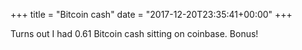 +++
title = "Bitcoin cash"
date = "2017-12-20T23:35:41+00:00"
+++

Turns out I had 0.61 Bitcoin cash sitting on coinbase. Bonus!
			